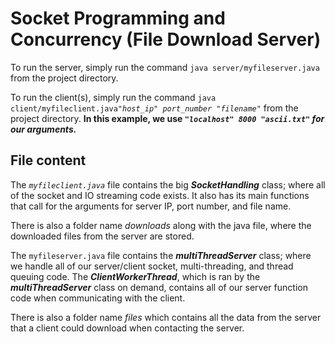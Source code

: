 # Socket Programming and Concurrency (File Download Server)

To run the server, simply run the command
`java server/myfileserver.java`
from the project directory.

To run the client(s), simply run the command
`java client/myfileclient.java`*`"host_ip" port_number "filename"`*
from the project directory. **In this example, we use *`"localhost" 8000 "ascii.txt"` for our arguments.***

## File content

The *`myfileclient.java`* file contains the big ***SocketHandling*** class; where all of the socket and IO streaming code exists. It also has its main functions that call for the arguments for server IP, port number, and file name.

There is also a folder name *downloads* along with the java file, where the downloaded files from the server are stored.

The `myfileserver.java` file contains the ***multiThreadServer*** class; where we handle all of our server/client socket, multi-threading, and thread queuing code. The ***ClientWorkerThread***, which is ran by the ***multiThreadServer*** class on demand, contains all of our server function code when communicating with the client.

There is also a folder name *files* which contains all the data from the server that a client could download when contacting the server.